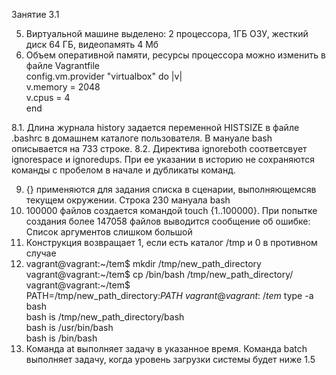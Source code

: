 ﻿Занятие 3.1

5. Виртуальной машине выделено: 2 процессора, 1ГБ ОЗУ, жесткий диск 64 ГБ, видеопамять 4 Мб
6. Объем оперативной памяти, ресурсы процессора можно изменить в файле Vagrantfile\
	config.vm.provider "virtualbox" do |v|\
	    v.memory = 2048  
		v.cpus = 4\
	end
	
8.1. Длина журнала history задается переменной HISTSIZE в файле .bashrc в домашнем каталоге пользователя. В мануале bash описывается на 733 строке.
8.2. Директива ignoreboth соответсвует ignorespace и ignoredups. При ее указании в историю не сохраняются команды с пробелом в начале и дубликаты команд.

9. {} применяются для задания списка в сценарии, выполняющемсяв текущем окружении. Строка 230 мануала bash
10. 100000 файлов создается командой touch {1..100000}. При попытке создания более 147058 файлов выводится сообщение об ошибке: Список аргументов слишком большой
11. Конструкция возвращает 1, если есть каталог /tmp и 0 в противном случае
12. vagrant@vagrant:~/tem$ mkdir /tmp/new_path_directory\
	vagrant@vagrant:~/tem$ cp /bin/bash /tmp/new_path_directory/\
	vagrant@vagrant:~/tem$ PATH=/tmp/new_path_directory:$PATH\
	vagrant@vagrant:~/tem$ type -a bash\
	bash is /tmp/new_path_directory/bash\
	bash is /usr/bin/bash\
	bash is /bin/bash
13. Команда at выполняет задачу в указанное время. Команда batch выполняет задачу, когда уровень загрузки системы будет ниже 1.5